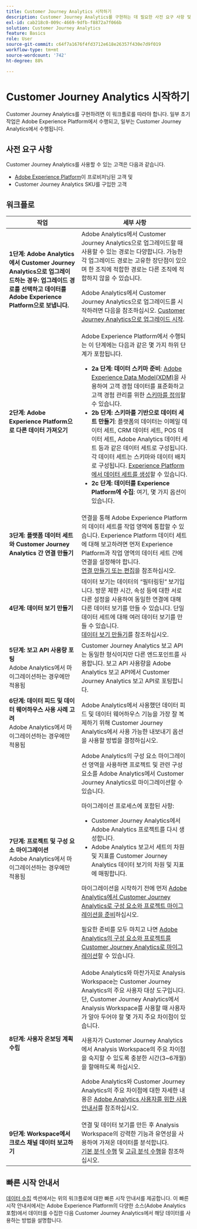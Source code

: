 ```yaml
---
title: Customer Journey Analytics 시작하기
description: Customer Journey Analytics를 구현하는 데 필요한 사전 요구 사항 및 워크플로를 이해합니다.
exl-id: cab218c0-009c-4669-9dfb-f8872a7f066b
solution: Customer Journey Analytics
feature: Basics
role: User
source-git-commit: c64f7a1676f4fd3712e618e26357f430e7d9f019
workflow-type: tm+mt
source-wordcount: '742'
ht-degree: 88%

---
```


# Customer Journey Analytics 시작하기

Customer Journey Analytics를 구현하려면 이 워크플로를 따라야 합니다. 일부 초기 작업은 Adobe Experience Platform에서 수행되고, 일부는 Customer Journey Analytics에서 수행됩니다.

## 사전 요구 사항

Customer Journey Analytics를 사용할 수 있는 고객은 다음과 같습니다.

* [Adobe Experience Platform](https://www.adobe.com/kr/experience-platform.html)이 프로비저닝된 고객 및
* Customer Journey Analytics SKU를 구입한 고객

## 워크플로

| 작업 | 세부 사항 |
| --- | --- |
| **1단계: Adobe Analytics에서 Customer Journey Analytics으로 업그레이드하는 경우: 업그레이드 경로를 선택하고 데이터를 Adobe Experience Platform으로 보냅니다.** | Adobe Analytics에서 Customer Journey Analytics으로 업그레이드할 때 사용할 수 있는 경로는 다양합니다. 가능한 각 업그레이드 경로는 고유한 장단점이 있으며 한 조직에 적합한 경로는 다른 조직에 적합하지 않을 수 있습니다. <p>Adobe Analytics에서 Customer Journey Analytics으로 업그레이드를 시작하려면 다음을 참조하십시오. [Customer Journey Analytics으로 업그레이드 시작](/help/getting-started/cja-upgrade/cja-upgrade-getstarted.md). <!-- [Utilizing Adobe Analytics report suite data in Customer Journey Analytics](/help/getting-started/aa-vs-cja/aa-data-in-cja.md) --> </p> |
| **2단계: Adobe Experience Platform으로 다른 데이터 가져오기** | Adobe Experience Platform에서 수행되는 이 단계에는 다음과 같은 몇 가지 하위 단계가 포함됩니다.<ul><li>**2a 단계: 데이터 스키마 준비**: [Adobe Experience Data Model(XDM)](https://experienceleague.adobe.com/docs/experience-platform/xdm/home.html?lang=ko-KR)을 사용하여 고객 경험 데이터를 표준화하고 고객 경험 관리를 위한 [스키마를 정의](https://experienceleague.adobe.com/docs/experience-platform/xdm/tutorials/create-schema-ui.html?lang=ko-KR)할 수 있습니다.</li><li>**2b 단계: 스키마를 기반으로 데이터 세트 만들기**: 플랫폼의 데이터는 이메일 데이터 세트, CRM 데이터 세트, POS 데이터 세트, Adobe Analytics 데이터 세트 등과 같은 데이터 세트로 구성됩니다. 각 데이터 세트는 스키마와 데이터 배치로 구성됩니다. [Experience Platform에서 데이터 세트를 생성](https://experienceleague.adobe.com/docs/platform-learn/getting-started-for-data-architects-and-data-engineers/create-datasets.html?lang=ko-KR)할 수 있습니다.</li><li>**2c 단계: 데이터를 Experience Platform에 수집**: 여기, 몇 가지 옵션이 있습니다.</li></ul> |
| **3단계: 플랫폼 데이터 세트와 Customer Journey Analytics 간 연결 만들기** | 연결을 통해 Adobe Experience Platform의 데이터 세트를 작업 영역에 통합할 수 있습니다. Experience Platform 데이터 세트에 대해 보고하려면 먼저 Experience Platform과 작업 영역의 데이터 세트 간에 연결을 설정해야 합니다.<br>[연결 만들기 또는 편집](/help/connections/create-connection.md)을 참조하십시오. |
| **4단계: 데이터 보기 만들기** | 데이터 보기는 데이터의 “필터링된” 보기입니다. 방문 제한 시간, 속성 등에 대한 서로 다른 설정을 사용하여 동일한 연결에 대해 다른 데이터 보기를 만들 수 있습니다. 단일 데이터 세트에 대해 여러 데이터 보기를 만들 수 있습니다.<br>[데이터 보기 만들기](/help/data-views/create-dataview.md)를 참조하십시오. |
| **5단계: 보고 API 사용량 포팅**</br> Adobe Analytics에서 마이그레이션하는 경우에만 적용됨 | Customer Journey Analytics 보고 API는 동일한 형식이지만 다른 엔드포인트를 사용합니다. 보고 API 사용량을 Adobe Analytics 보고 API에서 Customer Journey Analytics 보고 API로 포팅합니다. |
| **6단계: 데이터 피드 및 데이터 웨어하우스 사용 사례 고려**</br> Adobe Analytics에서 마이그레이션하는 경우에만 적용됨 | Adobe Analytics에서 사용했던 데이터 피드 및 데이터 웨어하우스 기능을 가장 잘 복제하기 위해 Customer Journey Analytics에서 사용 가능한 내보내기 옵션을 사용할 방법을 결정하십시오. <!-- link to docs Rob is creating --> |
| **7단계: 프로젝트 및 구성 요소 마이그레이션**</br> Adobe Analytics에서 마이그레이션하는 경우에만 적용됨 | Adobe Analytics의 구성 요소 마이그레이션 영역을 사용하면 프로젝트 및 관련 구성 요소를 Adobe Analytics에서 Customer Journey Analytics로 마이그레이션할 수 있습니다.<p>마이그레이션 프로세스에 포함된 사항:</p><ul><li>Customer Journey Analytics에서 Adobe Analytics 프로젝트를 다시 생성합니다.</li><li>Adobe Analytics 보고서 세트의 차원 및 지표를 Customer Journey Analytics 데이터 보기의 차원 및 지표에 매핑합니다.</li></ul><p>마이그레이션을 시작하기 전에 먼저 [Adobe Analytics에서 Customer Journey Analytics로 구성 요소와 프로젝트 마이그레이션을 준비](https://experienceleague.adobe.com/docs/analytics/admin/admin-tools/component-migration/prepare-component-migration.html)하십시오.</p><p>필요한 준비를 모두 마치고 나면 [Adobe Analytics의 구성 요소와 프로젝트를 Customer Journey Analytics로 마이그레이션](https://experienceleague.adobe.com/docs/analytics/admin/admin-tools/component-migration/component-migration.html)할 수 있습니다.</p> |
| **8단계: 사용자 온보딩 계획 수립** | Adobe Analytics와 마찬가지로 Analysis Workspace는 Customer Journey Analytics의 주요 사용자 대상 도구입니다. 단, Customer Journey Analytics에서 Analysis Workspace를 사용할 때 사용자가 알아 두어야 할 몇 가지 주요 차이점이 있습니다.<p>사용자가 Customer Journey Analytics에서 Analysis Workspace의 주요 차이점을 숙지할 수 있도록 충분한 시간(3~6개월)을 할애하도록 하십시오.</p><p>Adobe Analytics와 Customer Journey Analytics의 주요 차이점에 대한 자세한 내용은 [Adobe Analytics 사용자를 위한 사용 안내서](/help/getting-started/aa-to-cja-user.md)를 참조하십시오.</p> |
| **9단계: Workspace에서 크로스 채널 데이터 보고하기** | 연결 및 데이터 보기를 만든 후 Analysis Workspace의 강력한 기능과 유연성을 사용하여 가져온 데이터를 분석합니다.<br>[기본 분석 수행](/help/analysis-workspace/perform-basic-analysis.md) 및 [고급 분석 수행](/help/analysis-workspace/perform-adv-analysis.md)을 참조하십시오. |

## 빠른 시작 안내서

[데이터 수집](../data-ingestion/data-ingestion.md) 섹션에서는 위의 워크플로에 대한 빠른 시작 안내서를 제공합니다. 이 빠른 시작 안내서에서는 Adobe Experience Platform의 다양한 소스(Adobe Analytics 포함)에서 데이터를 수집한 다음 Customer Journey Analytics에서 해당 데이터를 사용하는 방법을 설명합니다.
